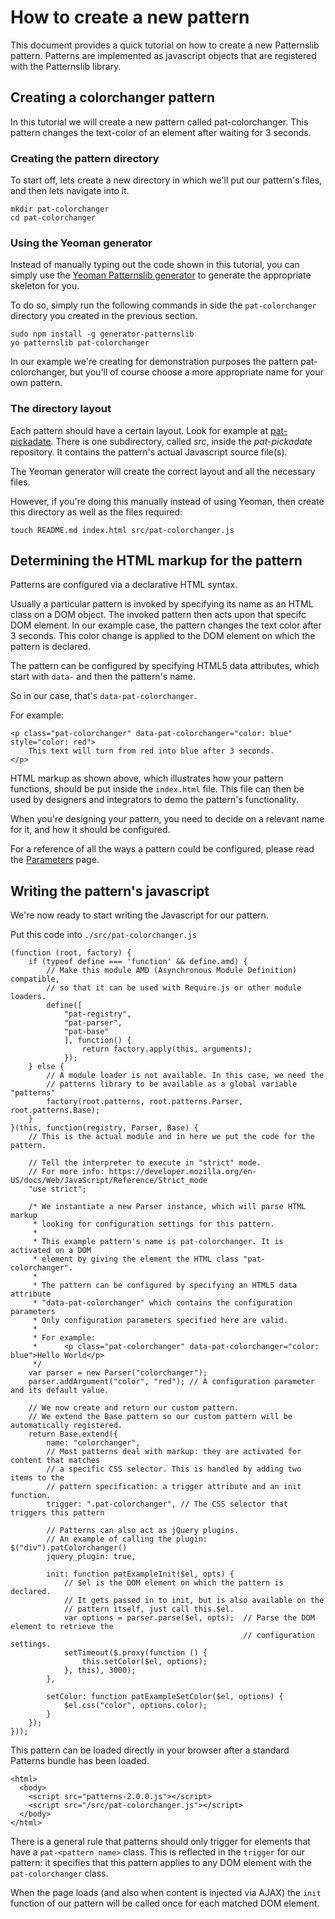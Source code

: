 # How to create a new pattern

This document provides a quick tutorial on how to create a new Patternslib pattern.
Patterns are implemented as javascript objects that are registered with the Patternslib library.

## Creating a colorchanger pattern

In this tutorial we will create a new pattern called pat-colorchanger.
This pattern changes the text-color of an element after waiting for 3 seconds.

### Creating the pattern directory

To start off, lets create a new directory in which we'll put our pattern's
files, and then lets navigate into it.

```
mkdir pat-colorchanger
cd pat-colorchanger
```

### Using the Yeoman generator

Instead of manually typing out the code shown in this tutorial, you can simply
use the [Yeoman Patternslib generator](https://www.npmjs.com/package/generator-patternslib) to generate the appropriate skeleton for you.

To do so, simply run the following commands in side the `pat-colorchanger`
directory you created in the previous section.

    sudo npm install -g generator-patternslib
    yo patternslib pat-colorchanger

In our example we're creating for demonstration purposes the pattern
pat-colorchanger, but you'll of course choose a more appropriate
name for your own pattern.

### The directory layout

Each pattern should have a certain layout. Look for example at [pat-pickadate](https://github.com/Patternslib/pat-pickadate).
There is one subdirectory, called *src*, inside the *pat-pickadate* repository.
It contains the pattern's actual Javascript source file(s).

The Yeoman generator will create the correct layout and all the necessary
files.

However, if you're doing this manually instead of using Yeoman, then create this directory as well as the files required:

    touch README.md index.html src/pat-colorchanger.js


## Determining the HTML markup for the pattern

Patterns are configured via a declarative HTML syntax.

Usually a particular pattern is invoked by specifying its name as an HTML class on a DOM object.
The invoked pattern then acts upon that specifc DOM element. In our example case, the pattern
changes the text color after 3 seconds. This color change is applied to the DOM
element on which the pattern is declared.

The pattern can be configured by specifying HTML5 data attributes, which start with
`data-` and then the pattern's name.

So in our case, that's `data-pat-colorchanger`.

For example:

    <p class="pat-colorchanger" data-pat-colorchanger="color: blue" style="color: red">
        This text will turn from red into blue after 3 seconds.
    </p>

HTML markup as shown above, which illustrates how your pattern functions, should be put
inside the `index.html` file. This file can then be used by designers and integrators
to demo the pattern's functionality.

When you're designing your pattern, you need to decide on a relevant name for it,
and how it should be configured.

For a reference of all the ways a pattern could be configured, please read the
[Parameters](/parameters) page.

## Writing the pattern's javascript

We're now ready to start writing the Javascript for our pattern.

Put this code into `./src/pat-colorchanger.js`

```
(function (root, factory) {
    if (typeof define === 'function' && define.amd) {
        // Make this module AMD (Asynchronous Module Definition) compatible,
        // so that it can be used with Require.js or other module loaders.
        define([
            "pat-registry",
            "pat-parser",
            "pat-base"
            ], function() {
                return factory.apply(this, arguments);
            });
    } else {
        // A module loader is not available. In this case, we need the
        // patterns library to be available as a global variable "patterns"
        factory(root.patterns, root.patterns.Parser, root.patterns.Base);
    }
}(this, function(registry, Parser, Base) {
    // This is the actual module and in here we put the code for the pattern.

    // Tell the interpreter to execute in "strict" mode.
    // For more info: https://developer.mozilla.org/en-US/docs/Web/JavaScript/Reference/Strict_mode
    "use strict"; 

    /* We instantiate a new Parser instance, which will parse HTML markup
     * looking for configuration settings for this pattern.
     *
     * This example pattern's name is pat-colorchanger. It is activated on a DOM
     * element by giving the element the HTML class "pat-colorchanger".
     *
     * The pattern can be configured by specifying an HTML5 data attribute
     * "data-pat-colorchanger" which contains the configuration parameters
     * Only configuration parameters specified here are valid.
     *
     * For example:
     *      <p class="pat-colorchanger" data-pat-colorchanger="color: blue">Hello World</p>
     */
    var parser = new Parser("colorchanger");
    parser.addArgument("color", "red"); // A configuration parameter and its default value.

    // We now create and return our custom pattern.
    // We extend the Base pattern so our custom pattern will be automatically registered.
    return Base.extend({
        name: "colorchanger",
        // Most patterns deal with markup: they are activated for content that matches
        // a specific CSS selector. This is handled by adding two items to the
        // pattern specification: a trigger attribute and an init function.
        trigger: ".pat-colorchanger", // The CSS selector that triggers this pattern

        // Patterns can also act as jQuery plugins.
        // An example of calling the plugin: $("div").patColorchanger()
        jquery_plugin: true,

        init: function patExampleInit($el, opts) {
            // $el is the DOM element on which the pattern is declared.
            // It gets passed in to init, but is also available on the
            // pattern itself, just call this.$el.
            var options = parser.parse($el, opts);  // Parse the DOM element to retrieve the
                                                    // configuration settings.
            setTimeout($.proxy(function () {
                this.setColor($el, options);
            }, this), 3000);
        },

        setColor: function patExampleSetColor($el, options) {
            $el.css("color", options.color);
        }
    });
}));
```

This pattern can be loaded directly in your browser after a standard Patterns bundle has been loaded.

```
<html>
  <body>
    <script src="patterns-2.0.0.js"></script>
    <script src="/src/pat-colorchanger.js"></script> 
  </body>
</html>
```

There is a general rule that patterns should only trigger for elements that
have a `pat-<pattern name>` class. This is reflected in the ``trigger`` for our
pattern: it specifies that this pattern applies to any DOM element with the
`pat-colorchanger` class.

When the page loads (and also when content is injected via AJAX) the ``init``
function of our pattern will be called once for each matched DOM element.
